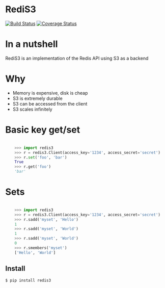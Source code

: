 # RediS3

[![Build Status](https://travis-ci.org/spulec/RediS3.png?branch=master)](https://travis-ci.org/spulec/RediS3)
[![Coverage Status](https://coveralls.io/repos/spulec/RediS3/badge.png?branch=master)](https://coveralls.io/r/spulec/RediS3)

# In a nutshell

RediS3 is an implementation of the Redis API using S3 as a backend

# Why

- Memory is expensive, disk is cheap
- S3 is extremely durable
- S3 can be accessed from the client
- S3 scales infinitely

# Basic key get/set

```python

    >>> import redis3
    >>> r = redis3.Client(access_key='1234', access_secret='secret')
    >>> r.set('foo', 'bar')
    True
    >>> r.get('foo')
    'bar'

```

# Sets

```python

    >>> import redis3
    >>> r = redis3.Client(access_key='1234', access_secret='secret')
    >>> r.sadd('myset', 'Hello')
    1
    >>> r.sadd('myset', 'World')
    1
    >>> r.sadd('myset', 'World')
    0
    >>> r.smembers('myset')
    ['Hello', 'World']
```

## Install

```console
$ pip install redis3
```
